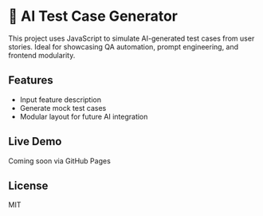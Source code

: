 
# 🧪 AI Test Case Generator

This project uses JavaScript to simulate AI-generated test cases from user stories. Ideal for showcasing QA automation, prompt engineering, and frontend modularity.

## Features
- Input feature description
- Generate mock test cases
- Modular layout for future AI integration

## Live Demo
Coming soon via GitHub Pages

## License
MIT
